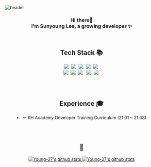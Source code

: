 
![header](https://capsule-render.vercel.app/api?type=slice&reversal=true&color=gradient&fontColor=FFFFFF&height=200&section=header&text=Sunyoung%20Lee&fontSize=40&fontAlign=25&fontAlignY=30&animation=fadeIn&rotate=-13)
  <h3 align="center">Hi there👋 <br> I'm Sunyoung Lee, a growing developer ✨</h3>
  
  <br>
  <h2 align="center"> Tech Stack 📚</h2>
  <p align="center">
    <img src="https://img.shields.io/badge/Java-007396?style=flat-square&logo=Java&logoColor=white"/>&nbsp;
    <img src="https://img.shields.io/badge/Spring-6DB33F?style=flat-square&logo=Spring&logoColor=white"/>&nbsp;
    <img src="https://img.shields.io/badge/oracle-F80000?style=flat-square&logo=oracle&logoColor=white"/>&nbsp;
    <img src="https://img.shields.io/badge/HTML5-E34F26?style=flat-square&logo=HTML5&logoColor=white"/>&nbsp; 
    <img src="https://img.shields.io/badge/CSS3-1572B6?style=flat-square&logo=CSS3&logoColor=white"/>&nbsp; 
    <br>
    <img src="https://img.shields.io/badge/JavaScript-F7DF1E?style=flat-square&logo=JavaScript&logoColor=white"/>&nbsp;
    <img src="https://img.shields.io/badge/jquery-0769AD?style=flat-square&logo=jquery&logoColor=white"/>&nbsp;
    <img src="https://img.shields.io/badge/bootstrap-7952B3?style=flat-square&logo=bootstrap&logoColor=white"/> &nbsp;
    <img src="https://img.shields.io/badge/github-181717?style=flat-square&logo=github&logoColor=white"/>&nbsp;
    <img src="https://img.shields.io/badge/apache tomcat-F8DC75?style=flat-square&logo=apachetomcat&logoColor=white"/>&nbsp;
  </p>
  
  <br><br>
  <h2 align="center"> Experience 🎓 </h2>
  <p align="center">
    <li align="center">✏ KH Academy Developer Training Curriculum (21.01 ~ 21.08) </li>
  </p>
  
  <br><br>
  
  
  <h2 align="center"> 🌱 </h2>
 
<div align="center">
  <a href="https://github.com/Young-27/github-readme-stats">
     <img src="https://github-readme-stats.vercel.app/api?username=Young-27&theme=github_dark&show_icons=true&include_all_commits=true" alt="Young-27's github stats" />
  </a>
  <a href="https://github.com/Young-27/github-readme-stats">
    <img src="https://github-readme-stats.vercel.app/api/top-langs/?username=Young-27&theme=github_dark&layout=compact" alt="Young-27's github stats" />
  </a>
</div>




  

<!--
** Tech Stach guide
<img src="https://img.shields.io/badge/쓰고자하는_텍스트-컬러코드?style=flat-square&logo=simpleicons에서_아이콘이름&logoColor=white"/>
#
**Young-27/Young-27** is a ✨ _special_ ✨ repository because its `README.md` (this file) appears on your GitHub profile.

Here are some ideas to get you started:

- 🔭 I’m currently working on ...
- 🌱 I’m currently learning ...
- 👯 I’m looking to collaborate on ...
- 🤔 I’m looking for help with ...
- 💬 Ask me about ...
- 📫 How to reach me: ...
- 😄 Pronouns: ...
- ⚡ Fun fact: ...

<h2 align="center"> Contact </h2>
  <img align="center" src="https://img.shields.io/badge/Instagram-E4405F?style=flat-square&logo=Instagram&logoColor=white"/>
  
  
  <br><br>
-->

